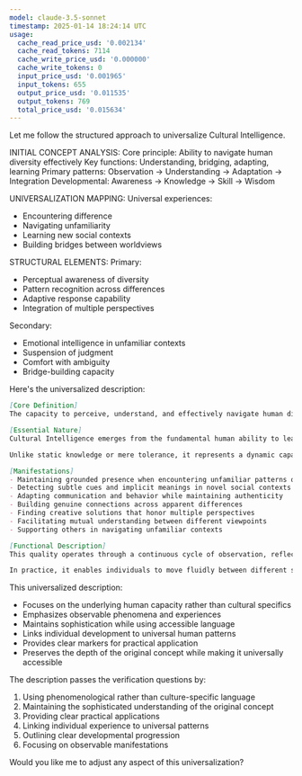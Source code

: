 ```yaml
---
model: claude-3.5-sonnet
timestamp: 2025-01-14 18:24:14 UTC
usage:
  cache_read_price_usd: '0.002134'
  cache_read_tokens: 7114
  cache_write_price_usd: '0.000000'
  cache_write_tokens: 0
  input_price_usd: '0.001965'
  input_tokens: 655
  output_price_usd: '0.011535'
  output_tokens: 769
  total_price_usd: '0.015634'
---
```


Let me follow the structured approach to universalize Cultural Intelligence.

INITIAL CONCEPT ANALYSIS:
Core principle: Ability to navigate human diversity effectively
Key functions: Understanding, bridging, adapting, learning
Primary patterns: Observation → Understanding → Adaptation → Integration
Developmental: Awareness → Knowledge → Skill → Wisdom

UNIVERSALIZATION MAPPING:
Universal experiences:
- Encountering difference
- Navigating unfamiliarity
- Learning new social contexts
- Building bridges between worldviews

STRUCTURAL ELEMENTS:
Primary:
- Perceptual awareness of diversity
- Pattern recognition across differences
- Adaptive response capability
- Integration of multiple perspectives

Secondary:
- Emotional intelligence in unfamiliar contexts
- Suspension of judgment
- Comfort with ambiguity
- Bridge-building capacity

Here's the universalized description:

```markdown
[Core Definition]
The capacity to perceive, understand, and effectively navigate human differences while maintaining both receptivity to new patterns of meaning and stability in one's own center. It enables authentic connection across varying ways of being, thinking, and relating, while fostering mutual growth through difference.

[Essential Nature]
Cultural Intelligence emerges from the fundamental human ability to learn from difference and adapt to new social contexts. It combines keen observation, suspended judgment, and flexible response patterns with a stable core of self-awareness. This quality develops through progressive exposure to diversity, coupled with reflective integration of new perspectives and patterns of meaning.

Unlike static knowledge or mere tolerance, it represents a dynamic capacity that grows through engagement with difference. At its mature level, it transforms from a conscious competence into an intuitive wisdom that can bridge worlds while enriching all parties involved.

[Manifestations]
- Maintaining grounded presence when encountering unfamiliar patterns of behavior or meaning
- Detecting subtle cues and implicit meanings in novel social contexts
- Adapting communication and behavior while maintaining authenticity
- Building genuine connections across apparent differences
- Finding creative solutions that honor multiple perspectives
- Facilitating mutual understanding between different viewpoints
- Supporting others in navigating unfamiliar contexts

[Functional Description]
This quality operates through a continuous cycle of observation, reflection, and adaptation. It begins with heightened awareness of both self and other, moves through careful perception of patterns and meanings, and culminates in skillful navigation of differences. The process is supported by underlying capacities for suspending judgment, tolerating ambiguity, and maintaining emotional equilibrium in unfamiliar situations.

In practice, it enables individuals to move fluidly between different social contexts while maintaining authentic presence and fostering genuine connection. This creates bridges of understanding that expand both individual and collective capacity for handling complexity. The quality grows stronger through active engagement with diversity, reflection on experience, and integration of new patterns into one's worldview.
```

This universalized description:
- Focuses on the underlying human capacity rather than cultural specifics
- Emphasizes observable phenomena and experiences
- Maintains sophistication while using accessible language
- Links individual development to universal human patterns
- Provides clear markers for practical application
- Preserves the depth of the original concept while making it universally accessible

The description passes the verification questions by:
1. Using phenomenological rather than culture-specific language
2. Maintaining the sophisticated understanding of the original concept
3. Providing clear practical applications
4. Linking individual experience to universal patterns
5. Outlining clear developmental progression
6. Focusing on observable manifestations

Would you like me to adjust any aspect of this universalization?